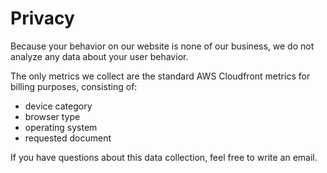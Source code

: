 # Privacy 

Because your behavior on our website is none of our business, we do not analyze any data about your user behavior. 

The only metrics we collect are the standard AWS Cloudfront metrics for billing purposes, consisting of:

- device category
- browser type
- operating system
- requested document

If you have questions about this data collection, feel free to write an email.